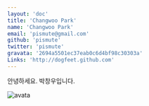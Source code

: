 ```yaml
---
layout: 'doc'
title: 'Changwoo Park'
name: 'Changwoo Park'
email: 'pismute@gmail.com'
github: 'pismute'
twitter: 'pismute'
gravata: '2694a5501ec37eab0c6d4bf98c30303a'
Links: 'http://dogfeet.github.com'
---
```


안녕하세요. 박창우입니다.

![avata](http://www.gravatar.com/avatar/2694a5501ec37eab0c6d4bf98c30303a "avata")


